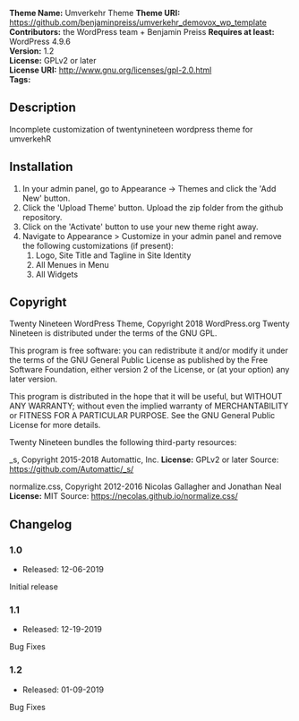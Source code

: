 **Theme Name:** Umverkehr Theme
**Theme URI:** https://github.com/benjaminpreiss/umverkehr_demovox_wp_template
**Contributors:** the WordPress team + Benjamin Preiss
**Requires at least:** WordPress 4.9.6  
**Version:** 1.2  
**License:** GPLv2 or later  
**License URI:** http://www.gnu.org/licenses/gpl-2.0.html  
**Tags:**

## Description

Incomplete customization of twentynineteen wordpress theme for umverkehR

## Installation

1. In your admin panel, go to Appearance -> Themes and click the 'Add New' button.
2. Click the 'Upload Theme' button. Upload the zip folder from the github repository.
3. Click on the 'Activate' button to use your new theme right away.
4. Navigate to Appearance > Customize in your admin panel and remove the following customizations (if present):
   1. Logo, Site Title and Tagline in Site Identity
   2. All Menues in Menu
   3. All Widgets

## Copyright

Twenty Nineteen WordPress Theme, Copyright 2018 WordPress.org
Twenty Nineteen is distributed under the terms of the GNU GPL.

This program is free software: you can redistribute it and/or modify
it under the terms of the GNU General Public License as published by
the Free Software Foundation, either version 2 of the License, or
(at your option) any later version.

This program is distributed in the hope that it will be useful,
but WITHOUT ANY WARRANTY; without even the implied warranty of
MERCHANTABILITY or FITNESS FOR A PARTICULAR PURPOSE. See the
GNU General Public License for more details.

Twenty Nineteen bundles the following third-party resources:

_s, Copyright 2015-2018 Automattic, Inc.
**License:** GPLv2 or later
Source: https://github.com/Automattic/_s/

normalize.css, Copyright 2012-2016 Nicolas Gallagher and Jonathan Neal
**License:** MIT
Source: https://necolas.github.io/normalize.css/

## Changelog

### 1.0

* Released: 12-06-2019

Initial release

### 1.1

* Released: 12-19-2019

Bug Fixes

### 1.2

* Released: 01-09-2019

Bug Fixes

